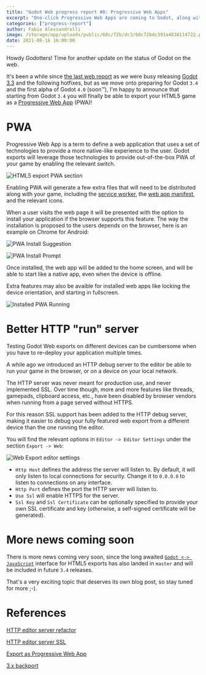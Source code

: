 ```yaml
---
title: "Godot Web progress report #8: Progressive Web Apps"
excerpt: "One-click Progressive Web Apps are coming to Godot, along with easier testing for your HTML5 exports."
categories: ["progress-report"]
author: Fabio Alessandrelli
image: /storage/app/uploads/public/60c/72b/dc3/60c72bdc393a4838114722.png
date: 2021-06-16 16:00:00
---
```


Howdy Godotters! Time for another update on the status of Godot on the web.

It's been a while since [the last web report](https://godotengine.org/article/godot-web-progress-report-7) as we were busy releasing [Godot 3.3](https://godotengine.org/article/godot-3-3-has-arrived) and the following hotfixes, but as we move onto preparing for Godot `3.4` and the first alpha of Godot `4.0` (soon™), I'm happy to announce that starting from Godot `3.4` you will finally be able to export your HTML5 game as a [Progressive Web App](https://developer.mozilla.org/en-US/docs/Web/Progressive_web_apps) (PWA)!

PWA
===

Progressive Web App is a term to define a web application that uses a set of technologies to provide a more native-like experience to the user. Godot exports will leverage those technologies to provide out-of-the-box PWA of your game by enabling the relevant switch.

![HTML5 export PWA section](/storage/app/uploads/public/60b/a81/df7/60ba81df7c61d867142125.png)

Enabling PWA will generate a few extra files that will need to be distributed along with your game, including the [service worker](https://developer.mozilla.org/en-US/docs/Web/API/Service_Worker_API), the [web app manifest](https://developer.mozilla.org/en-US/docs/Web/Manifest), and the relevant icons.

When a user visits the web page it will be presented with the option to install your application if the browser supports this feature. The way the installation is proposed to the users depends on the browser, here is an example on Chrome for Android:

![PWA Install Suggestion](/storage/app/uploads/public/60c/393/280/60c3932805c1f343459058.png)


![PWA Install Prompt](/storage/app/uploads/public/60c/393/340/60c393340bb55765498231.png)


Once installed, the web app will be added to the home screen, and will be able to start like a native app, even when the device is offline.

Extra features may also be avaible for installed web apps like locking the device orientation, and starting in fullscreen.

![Installed PWA Running](/storage/app/uploads/public/60c/393/39b/60c39339bab5c662844052.png)

Better HTTP "run" server
===

Testing Godot Web exports on different devices can be cumbersome when you have to re-deploy your application multiple times.

A while ago we introduced an HTTP debug server to the editor be able to run your game in the browser, or on a device on your local network.

The HTTP server was never meant for production use, and never implemented SSL. Over time though, more and more features like threads, gamepads, clipboard access, etc., have been disabled by browser vendors when running from a page served without HTTPS.

For this reason SSL support has been added to the HTTP debug server, making it easier to debug your fully featured web export from a different device than the one running the editor.

You will find the relevant options in `Editor -> Editor Settings` under the section `Export -> Web`:


![Web Export editor settings](/storage/app/uploads/public/60c/3a3/8b6/60c3a38b6a8b8254809818.png)

* `Http Host` defines the address the server will listen to. By default, it will only listen to local connections for security. Change it to `0.0.0.0` to listen to connections on any interface.
* `Http Port` defines the port the HTTP server will listen to.
* `Use Ssl` will enable HTTPS for the server.
* `Ssl Key` and `Ssl Certificate` can be optionally specified to provide your own SSL certificate and key (otherwise, a self-signed certificate will be generated).


More news coming soon
===

There is more news coming very soon, since the long awaited [`Godot <-> JavaScript`](https://github.com/godotengine/godot-proposals/issues/1852) interface for HTML5 exports has also landed in `master` and will be included in future `3.4` releases.

That's a very exciting topic that deserves its own blog post, so stay tuned for more ;-).

References
===

[HTTP editor server refactor](https://github.com/godotengine/godot/pull/47386)

[HTTP editor server SSL](https://github.com/godotengine/godot/pull/47974)

[Export as Progressive Web App](https://github.com/godotengine/godot/pull/48159)

[3.x backport](https://github.com/godotengine/godot/pull/48250)
